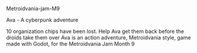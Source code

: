 Metroidvania-jam-M9

Ava - A cyberpunk adventure

10 organization chips have been lost. Help Ava get them back before the droids take them over
Ava is an action adventure, Metroidvania style, game made with Godot, for the Metroidvania Jam Month 9

